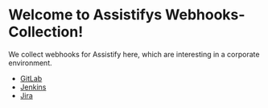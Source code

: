 # Welcome to Assistifys Webhooks-Collection!
We collect webhooks for Assistify here, which are interesting in a corporate environment.
- [GitLab](https://rocket.chat/docs/administrator-guides/integrations/gitlab/)
- [Jenkins](https://rocket.chat/docs/administrator-guides/integrations/jenkins/)
- [Jira](https://rocket.chat/docs/administrator-guides/integrations/jira/) 
